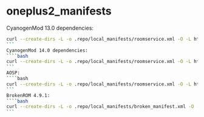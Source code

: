 # oneplus2_manifests

CyanogenMod 13.0 dependencies: 
````bash
curl --create-dirs -L -o .repo/local_manifests/roomservice.xml -O -L https://raw.githubusercontent.com/Seraph08/oneplus2_manifests/master/cm-13.0.xml
```
CyanogenMod 14.0 dependencies: 
````bash
curl --create-dirs -L -o .repo/local_manifests/roomservice.xml -O -L https://raw.githubusercontent.com/Seraph08/oneplus2_manifests/master/cm-14.0.xml
```
AOSP:
````bash
curl --create-dirs -L -o .repo/local_manifests/roomservice.xml -O -L https://raw.githubusercontent.com/Seraph08/oneplus2_manifests/master/aosp.xml
```
BrokenROM 4.9.1:
````bash
curl --create-dirs -L -o .repo/local_manifests/broken_manifest.xml -O -L https://raw.githubusercontent.com/Seraph08/oneplus2_manifests/master/broken_manifest.xml
```
